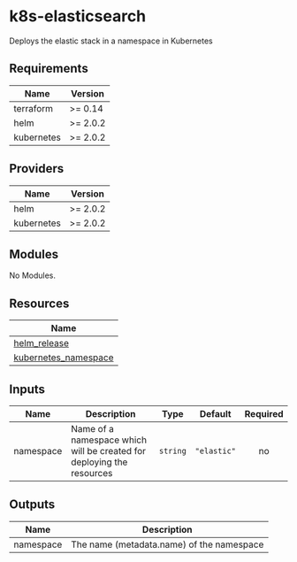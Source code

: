 # k8s-elasticsearch

Deploys the elastic stack in a namespace in Kubernetes

## Requirements

| Name | Version |
|------|---------|
| terraform | >= 0.14 |
| helm | >= 2.0.2 |
| kubernetes | >= 2.0.2 |

## Providers

| Name | Version |
|------|---------|
| helm | >= 2.0.2 |
| kubernetes | >= 2.0.2 |

## Modules

No Modules.

## Resources

| Name |
|------|
| [helm_release](https://registry.terraform.io/providers/hashicorp/helm/latest/docs/resources/release) |
| [kubernetes_namespace](https://registry.terraform.io/providers/hashicorp/kubernetes/latest/docs/resources/namespace) |

## Inputs

| Name | Description | Type | Default | Required |
|------|-------------|------|---------|:--------:|
| namespace | Name of a namespace which will be created for deploying the resources | `string` | `"elastic"` | no |

## Outputs

| Name | Description |
|------|-------------|
| namespace | The name (metadata.name) of the namespace |
